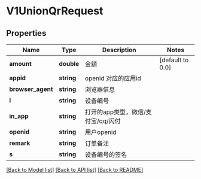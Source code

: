 # V1UnionQrRequest

## Properties
Name | Type | Description | Notes
------------ | ------------- | ------------- | -------------
**amount** | **double** | 金额 | [default to 0.0]
**appid** | **string** | openid 对应的应用id | 
**browser_agent** | **string** | 浏览器信息 | 
**i** | **string** | 设备编号 | 
**in_app** | **string** | 打开的app类型，微信/支付宝/qq/闪付 | 
**openid** | **string** | 用户openid | 
**remark** | **string** | 订单备注 | 
**s** | **string** | 设备编号的签名 | 

[[Back to Model list]](../README.md#documentation-for-models) [[Back to API list]](../README.md#documentation-for-api-endpoints) [[Back to README]](../README.md)



